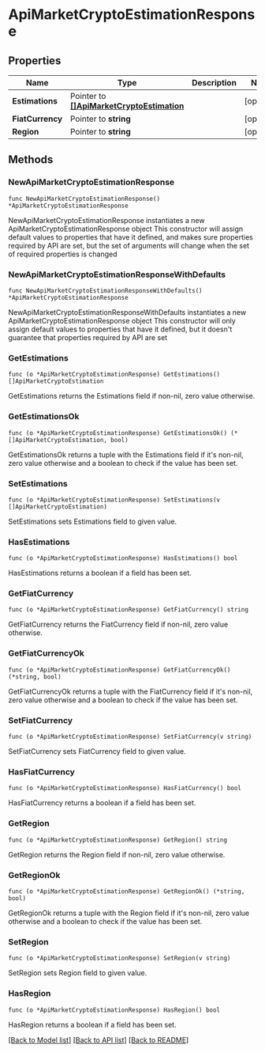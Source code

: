 # ApiMarketCryptoEstimationResponse

## Properties

Name | Type | Description | Notes
------------ | ------------- | ------------- | -------------
**Estimations** | Pointer to [**[]ApiMarketCryptoEstimation**](ApiMarketCryptoEstimation.md) |  | [optional] 
**FiatCurrency** | Pointer to **string** |  | [optional] 
**Region** | Pointer to **string** |  | [optional] 

## Methods

### NewApiMarketCryptoEstimationResponse

`func NewApiMarketCryptoEstimationResponse() *ApiMarketCryptoEstimationResponse`

NewApiMarketCryptoEstimationResponse instantiates a new ApiMarketCryptoEstimationResponse object
This constructor will assign default values to properties that have it defined,
and makes sure properties required by API are set, but the set of arguments
will change when the set of required properties is changed

### NewApiMarketCryptoEstimationResponseWithDefaults

`func NewApiMarketCryptoEstimationResponseWithDefaults() *ApiMarketCryptoEstimationResponse`

NewApiMarketCryptoEstimationResponseWithDefaults instantiates a new ApiMarketCryptoEstimationResponse object
This constructor will only assign default values to properties that have it defined,
but it doesn't guarantee that properties required by API are set

### GetEstimations

`func (o *ApiMarketCryptoEstimationResponse) GetEstimations() []ApiMarketCryptoEstimation`

GetEstimations returns the Estimations field if non-nil, zero value otherwise.

### GetEstimationsOk

`func (o *ApiMarketCryptoEstimationResponse) GetEstimationsOk() (*[]ApiMarketCryptoEstimation, bool)`

GetEstimationsOk returns a tuple with the Estimations field if it's non-nil, zero value otherwise
and a boolean to check if the value has been set.

### SetEstimations

`func (o *ApiMarketCryptoEstimationResponse) SetEstimations(v []ApiMarketCryptoEstimation)`

SetEstimations sets Estimations field to given value.

### HasEstimations

`func (o *ApiMarketCryptoEstimationResponse) HasEstimations() bool`

HasEstimations returns a boolean if a field has been set.

### GetFiatCurrency

`func (o *ApiMarketCryptoEstimationResponse) GetFiatCurrency() string`

GetFiatCurrency returns the FiatCurrency field if non-nil, zero value otherwise.

### GetFiatCurrencyOk

`func (o *ApiMarketCryptoEstimationResponse) GetFiatCurrencyOk() (*string, bool)`

GetFiatCurrencyOk returns a tuple with the FiatCurrency field if it's non-nil, zero value otherwise
and a boolean to check if the value has been set.

### SetFiatCurrency

`func (o *ApiMarketCryptoEstimationResponse) SetFiatCurrency(v string)`

SetFiatCurrency sets FiatCurrency field to given value.

### HasFiatCurrency

`func (o *ApiMarketCryptoEstimationResponse) HasFiatCurrency() bool`

HasFiatCurrency returns a boolean if a field has been set.

### GetRegion

`func (o *ApiMarketCryptoEstimationResponse) GetRegion() string`

GetRegion returns the Region field if non-nil, zero value otherwise.

### GetRegionOk

`func (o *ApiMarketCryptoEstimationResponse) GetRegionOk() (*string, bool)`

GetRegionOk returns a tuple with the Region field if it's non-nil, zero value otherwise
and a boolean to check if the value has been set.

### SetRegion

`func (o *ApiMarketCryptoEstimationResponse) SetRegion(v string)`

SetRegion sets Region field to given value.

### HasRegion

`func (o *ApiMarketCryptoEstimationResponse) HasRegion() bool`

HasRegion returns a boolean if a field has been set.


[[Back to Model list]](../README.md#documentation-for-models) [[Back to API list]](../README.md#documentation-for-api-endpoints) [[Back to README]](../README.md)


